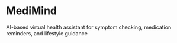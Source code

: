# MediMind
AI-based virtual health assistant for symptom checking, medication reminders, and lifestyle guidance
